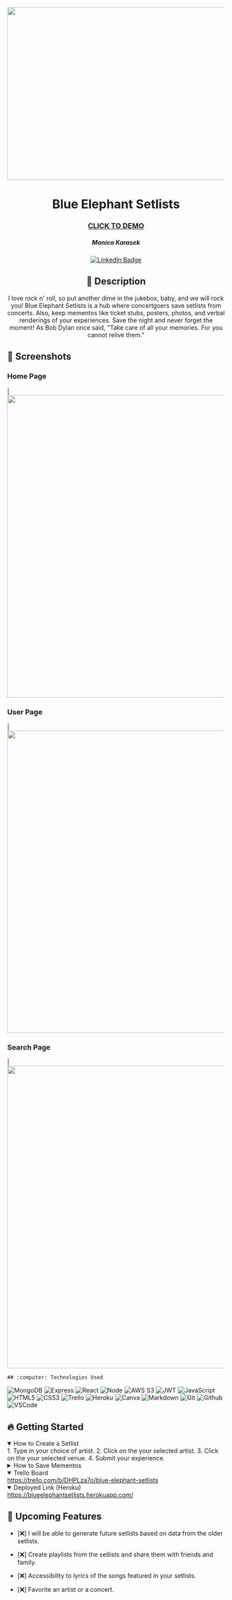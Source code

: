 
<div id="header" align="center">

  <img src="https://i.imgur.com/ihuv4Dm.png" width="800" height="400">

</div>

<div id="description" align="center">

# Blue Elephant Setlists


  ### [CLICK TO DEMO](https://blueelephantsetlists.herokuapp.com/)

  ##### Monica Karasek

  [![LinkedIn Badge](https://img.shields.io/badge/-@monicakarasek-blue?style=flat&logo=Linkedin&logoColor=black)](https://www.linkedin.com/in/monica-karasek/)

  ## :pencil: Description

I love rock n' roll, so put another dime in the jukebox, baby, and we will rock you! Blue Elephant Setlists is a hub where concertgoers save setlists from concerts. Also, keep mementos like ticket stubs, posters, photos, and verbal renderings of your experiences. Save the night and never forget the moment! As Bob Dylan once said, "Take care of all your memories. For you cannot relive them."

  </div>

   ## :camera_flash: Screenshots 
   <h3>Home Page</h3> | <img
    src="https://i.imgur.com/6jWq4IG.png"
    width="700"
  /> 
   <h3>User Page</h3> | <img
    src="https://i.imgur.com/8XEoKjB.png"
    width="700"
  /> 
 <h3>Search Page</h3> | <img
  src="https://i.imgur.com/RTKWZEa.png"
  width="700"
  /> 

    ## :computer: Technologies Used
  ![MongoDB](https://img.shields.io/badge/-MongoDB-05122A?style=flat&logo=mongodb)
  ![Express](https://img.shields.io/badge/-Express-05122A?style=flat&logo=express)
  ![React](https://img.shields.io/badge/-React-05122A?style=flat&logo=react)
  ![Node](https://img.shields.io/badge/-Node.js-05122A?style=flat&logo=node.js)
  ![AWS S3](https://img.shields.io/badge/-AWS_S3-05122A?style=flat&logo=amazons3)
  ![JWT](https://img.shields.io/badge/-JSON_Web_Tokens-05122A?style=flat&logo=jsonwebtokens)
  ![JavaScript](https://img.shields.io/badge/-JavaScript-05122A?style=flat&logo=javascript)
  ![HTML5](https://img.shields.io/badge/-HTML5-05122A?style=flat&logo=html5)
  ![CSS3](https://img.shields.io/badge/-CSS-05122A?style=flat&logo=css3)
  ![Trello](https://img.shields.io/badge/-Trello-05122A?style=flat&logo=trello)
  ![Heroku](https://img.shields.io/badge/-Heroku-05122A?style=flat&logo=heroku)
  ![Canva](https://img.shields.io/badge/-Canva-05122A?style=flat&logo=canva)
  ![Markdown](https://img.shields.io/badge/-Markdown-05122A?style=flat&logo=markdown)
  ![Git](https://img.shields.io/badge/-Git-05122A?style=flat&logo=git)
  ![Github](https://img.shields.io/badge/-GitHub-05122A?style=flat&logo=github)
  ![VSCode](https://img.shields.io/badge/-VS_Code-05122A?style=flat&logo=visualstudio)

## :fire: Getting Started

<details open>
  <summary> How to Create a Setlist </summary>
    1. Type in your choice of artist.
    2. Click on the your selected artist.
    3. Click on the your selected venue.
    4. Submit your experience. 
</details>

<details>
  <summary> How to Save Mementos</summary>
    1. You can upload photos of your ticket stubs, concert posters, and personal photos.
    2. You can write your experience in the comment section. You are able to delete and update your comments. 
</details>

<details open>
  <summary> Trello Board </summary>
  <a href="https://trello.com/b/DHPLza7o/blue-elephant-setlists"
    > https://trello.com/b/DHPLza7o/blue-elephant-setlists </a
  >
</details>

<details open>
  <summary> Deployed Link (Heroku) </summary>
  <a href="https://blueelephantsetlists.herokuapp.com/"
    > https://blueelephantsetlists.herokuapp.com/ </a
  >
</details>

## :satellite: Upcoming Features

- [:x:] I will be able to generate future setlists based on data from the older  setlists.

- [:x:] Create playlists from the setlists and share them with friends and family.

- [:x:] Accessibility to lyrics of the songs featured in your setlists. 

- [:x:] Favorite an artist or a concert.
